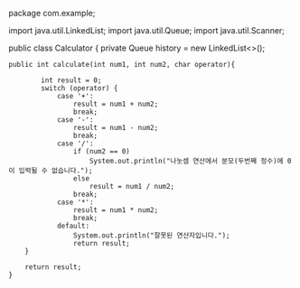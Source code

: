 package com.example;

import java.util.LinkedList;
import java.util.Queue;
import java.util.Scanner;

public class Calculator {
    private Queue<String> history = new LinkedList<>();

    public int calculate(int num1, int num2, char operator){

            int result = 0;
            switch (operator) {
                case '+':
                    result = num1 + num2;
                    break;
                case '-':
                    result = num1 - num2;
                    break;
                case '/':
                    if (num2 == 0)
                        System.out.println("나눗셈 연산에서 분모(두번째 정수)에 0이 입력될 수 없습니다.");
                    else
                        result = num1 / num2;
                    break;
                case '*':
                    result = num1 * num2;
                    break;
                default:
                    System.out.println("잘못된 연산자입니다.");
                    return result;
        }

        return result;
    }



